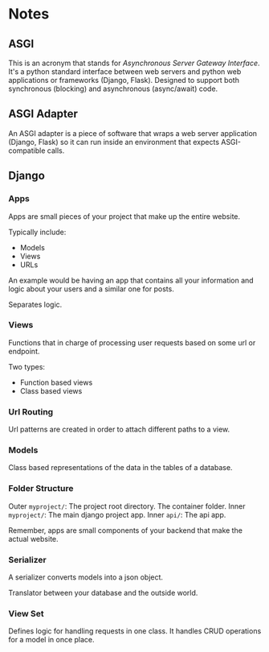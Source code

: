 # Notes

## ASGI

This is an acronym that stands for _Asynchronous Server Gateway Interface_. It's a python standard interface between web servers and python web applications or frameworks (Django, Flask). Designed to support both synchronous (blocking) and asynchronous (async/await) code.

## ASGI Adapter

An ASGI adapter is a piece of software that wraps a web server application (Django, Flask) so it can run inside an environment that expects ASGI-compatible calls.

## Django

### Apps

Apps are small pieces of your project that make up the entire website.

Typically include:

- Models
- Views
- URLs

An example would be having an app that contains all your information and logic about your users and a similar one for posts.

Separates logic.

### Views

Functions that in charge of processing user requests based on some url or endpoint.

Two types:

- Function based views
- Class based views

### Url Routing

Url patterns are created in order to attach different paths to a view.

### Models

Class based representations of the data in the tables of a database.

### Folder Structure

Outer `myproject/`: The project root directory. The container folder.
Inner `myproject/`: The main django project app.
Inner `api/`: The api app.

Remember, apps are small components of your backend that make the actual website.

### Serializer

A serializer converts models into a json object.

Translator between your database and the outside world.

### View Set

Defines logic for handling requests in one class. It handles CRUD operations for a model in once place.
